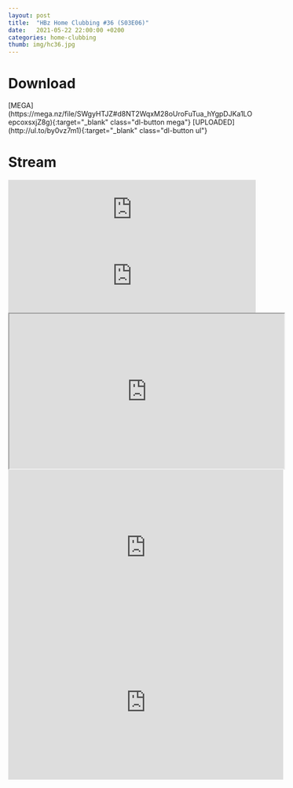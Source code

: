 ```yaml
---
layout: post
title:  "HBz Home Clubbing #36 (S03E06)"
date:   2021-05-22 22:00:00 +0200
categories: home-clubbing
thumb: img/hc36.jpg
---
```

<h1>Download</h1>
[MEGA](https://mega.nz/file/SWgyHTJZ#d8NT2WqxM28oUroFuTua_hYgpDJKa1LOepcoxsxjZ8g){:target="_blank" class="dl-button mega"}
[UPLOADED](http://ul.to/by0vz7m1){:target="_blank" class="dl-button ul"}

<h1>Stream</h1>
<iframe width="100%" height="120" src="https://www.mixcloud.com/widget/iframe/?hide_cover=1&feed=%2FHBz_Archive%2F22052021-hbz-home-clubbing-36-s03e06%2F" frameborder="0" ></iframe>

<iframe scrolling="no" id="hearthis_at_track_5938758" width="100%" height="150" src="https://app.hearthis.at/embed/5938758/transparent_black/?hcolor=&color=&style=2&block_size=2&block_space=1&background=1&waveform=0&cover=0&autoplay=0&css=" frameborder="0" allowtransparency allow="autoplay"><p>Listen to <a href="https://hearthis.at/hbzarchive/hc36/" target="_blank">HBz Home Clubbing #36 (S03E06)</a> <span>by</span><a href="https://hearthis.at/hbzarchive/" target="_blank" >HBz_Archive</a> <span>on</span> <a href="https://hearthis.at/" target="_blank">hearthis.at</a></p></iframe>

<iframe id="lbry-iframe" width="560" height="315" src="https://odysee.com/$/embed/hc36/dde7ee482a163098b300c74fd135a95dbd3e36ee?r=DgzV1r6o8wsmEEG4g96yVhvmv6p27qo2" allowfullscreen></iframe>

<iframe src="https://vivo.sx/embed/4a89ade58d" width="560" height="315" scrolling="no" frameborder="0" allowfullscreen></iframe>

<iframe src="https://voe.sx/e/m6thrt1unhii" width="560" height="315" scrolling="no" frameborder="0" allowfullscreen></iframe>